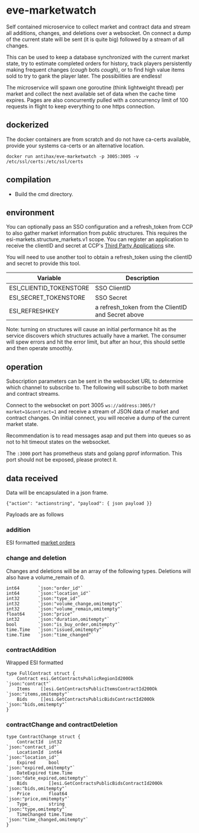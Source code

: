# eve-marketwatch

Self contained microservice to collect market and contract data and stream all additions, changes, and deletions over a websocket. On connect a dump of the current state will be sent (it is quite big) followed by a stream of all changes.

This can be used to keep a database synchronized with the current market state, try to estimate completed orders for history, track players persistently making frequent changes (*cough* bots *cough*), or to find high value items sold to try to gank the player later. The possibilities are endless!

The microservice will spawn one goroutine (think lightweight thread) per market and collect the next available set of data when the cache time expires. Pages are also concurrently pulled with a concurrency limit of 100 requests in flight to keep everything to one https connection. 

## dockerized
The docker containers are from scratch and do not have ca-certs available, provide your systems ca-certs or an alternative location.

`docker run antihax/eve-marketwatch -p 3005:3005 -v /etc/ssl/certs:/etc/ssl/certs`

## compilation

* Build the cmd directory.

## environment

You can optionally pass an SSO configuration and a refresh_token from CCP to also gather market information from public structures. This requires the esi-markets.structure_markets.v1 scope. You can register an application to receive the clientID and secret at CCP's [Third Party Applications](https://developers.eveonline.com/) site.

You will need to use another tool to obtain a refresh_token using the clientID and secret to provide this tool.

| Variable        | Description | 
| ------------- |-------------| 
| ESI_CLIENTID_TOKENSTORE | SSO ClientID |
| ESI_SECRET_TOKENSTORE | SSO Secret |
| ESI_REFRESHKEY | a refresh_token from the ClientID and Secret above |

Note: turning on structures will cause an initial performance hit as the service discovers which structures actually have a market. The consumer will spew errors and hit the error limit, but after an hour, this should settle and then operate smoothly.

## operation
Subscription parameters can be sent in the websocket URL to determine which channel to subscribe to.
The following will subscribe to both market and contract streams.

Connect to the websocket on port 3005 `ws://address:3005/?market=1&contract=1` and receive a stream of JSON data of market and contract changes. On initial connect, you will receive a dump of the current market state.

Recommendation is to read messages asap and put them into queues so as not to hit timeout states on the websocket.

The `:3000` port has prometheus stats and golang pprof information. This port should not be exposed, please protect it.

## data received

Data will be encapsulated in a json frame. 
```
{"action": "actionstring", "payload": { json payload }}
``` 
Payloads are as follows

### addition

ESI formatted [market orders](https://esi.evetech.net/ui/#/Market/get_markets_region_id_orders)

### change and deletion

Changes and deletions will be an array of the following types. Deletions will also have a volume_remain of 0.

```golang
int64		`json:"order_id"`
int64		`json:"location_id"`
int32		`json:"type_id"`
int32		`json:"volume_change,omitempty"`
int32		`json:"volume_remain,omitempty"`
float64		`json:"price"`
int32		`json:"duration,omitempty"`
bool		`json:"is_buy_order,omitempty"`
time.Time	`json:"issued,omitempty"`
time.Time	`json:"time_changed"`
``` 

### contractAddition

Wrapped ESI formatted
```golang
type FullContract struct {
	Contract esi.GetContractsPublicRegionId200Ok          `json:"contract"`
	Items    []esi.GetContractsPublicItemsContractId200Ok `json:"items,omitempty"`
	Bids     []esi.GetContractsPublicBidsContractId200Ok  `json:"bids,omitempty"`
}
```

### contractChange and contractDeletion
```golang
type ContractChange struct {
	ContractId  int32                                       `json:"contract_id"`
	LocationId  int64                                       `json:"location_id"`
	Expired     bool                                        `json:"expired,omitempty"`
	DateExpired time.Time                                   `json:"date_expired,omitempty"`
	Bids        []esi.GetContractsPublicBidsContractId200Ok `json:"bids,omitempty"`
	Price       float64                                     `json:"price,omitempty"`
	Type_       string                                      `json:"type,omitempty"`
	TimeChanged time.Time                                   `json:"time_changed,omitempty"`
}
```